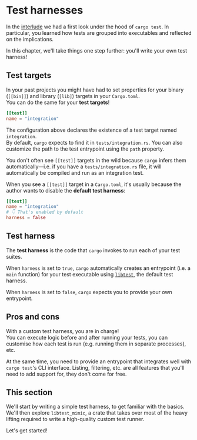 # Test harnesses

In the [interlude](../04_interlude/00_testing_infrastructure.md) we had a first look under the hood
of `cargo test`. In particular, you learned how tests are grouped into executables and
reflected on the implications.

In this chapter, we'll take things one step further: you'll write your own test harness!

## Test targets

In your past projects you might have had to set properties for your binary (`[[bin]]`)
and library (`[lib]`) targets in your `Cargo.toml`.\
You can do the same for your **test targets**!

```toml
[[test]]
name = "integration"
```

The configuration above declares the existence of a test target named `integration`.\
By default, `cargo` expects to find it in `tests/integration.rs`. You can also customize
the path to the test entrypoint using the `path` property.

You don't often see `[[test]]` targets in the wild because `cargo` infers them automatically—i.e.
if you have a `tests/integration.rs` file, it will automatically be compiled and run as an integration test.

When you see a `[[test]]` target in a `Cargo.toml`, it's usually because the author wants to disable
the **default test harness**:

```toml
[[test]]
name = "integration"
# 👇 That's enabled by default
harness = false
```

## Test harness

The **test harness** is the code that `cargo` invokes to run each of your test suites.

When `harness` is set to `true`, `cargo` automatically creates an entrypoint (i.e. a `main` function)
for your test executable using [`libtest`](https://github.com/rust-lang/rust/tree/master/library/test),
the default test harness.

When `harness` is set to `false`, `cargo` expects you to provide your own entrypoint.

## Pros and cons

With a custom test harness, you are in charge!\
You can execute logic before and after running your tests, you can customise how each test
is run (e.g. running them in separate processes), etc.

At the same time, you need to provide an entrypoint that integrates well with `cargo test`'s
CLI interface. Listing, filtering, etc. are all features that you'll need to add support for,
they don't come for free.

## This section

We'll start by writing a simple test harness, to get familiar with the basics.
We'll then explore `libtest_mimic`, a crate that takes over most of the heavy lifting
required to write a high-quality custom test runner.

Let's get started!
